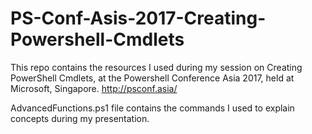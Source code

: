 # PS-Conf-Asis-2017-Creating-Powershell-Cmdlets

This repo contains the resources I used during my session on Creating PowerShell Cmdlets, at the Powershell Conference Asia 2017, held at Microsoft, Singapore. http://psconf.asia/

AdvancedFunctions.ps1 file contains the commands I used to explain concepts during my presentation.
